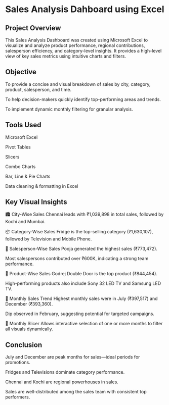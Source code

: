 # Sales Analysis Dahboard using Excel

## Project Overview
This Sales Analysis Dashboard was created using Microsoft Excel to visualize and analyze product performance, regional contributions, salesperson efficiency, and category-level insights. It provides a high-level view of key sales metrics using intuitive charts and filters.


## Objective

To provide a concise and visual breakdown of sales by city, category, product, salesperson, and time.

To help decision-makers quickly identify top-performing areas and trends.

To implement dynamic monthly filtering for granular analysis.

## Tools Used

Microsoft Excel

Pivot Tables

Slicers

Combo Charts

Bar, Line & Pie Charts

Data cleaning & formatting in Excel

 ## Key Visual Insights
 
🏙️ City-Wise Sales
Chennai leads with ₹1,039,898 in total sales, followed by Kochi and Mumbai.

📦 Category-Wise Sales
Fridge is the top-selling category (₹1,630,107), followed by Television and Mobile Phone.

👤 Salesperson-Wise Sales
Pooja generated the highest sales (₹773,472).

Most salespersons contributed over ₹600K, indicating a strong team performance.

📱 Product-Wise Sales
Godrej Double Door is the top product (₹844,454).

High-performing products also include Sony 32 LED TV and Samsung LED TV.

📅 Monthly Sales Trend
Highest monthly sales were in July (₹397,517) and December (₹393,360).

Dip observed in February, suggesting potential for targeted campaigns.

🔘 Monthly Slicer
Allows interactive selection of one or more months to filter all visuals dynamically.

## Conclusion

July and December are peak months for sales—ideal periods for promotions.

Fridges and Televisions dominate category performance.

Chennai and Kochi are regional powerhouses in sales.

Sales are well-distributed among the sales team with consistent top performers.

